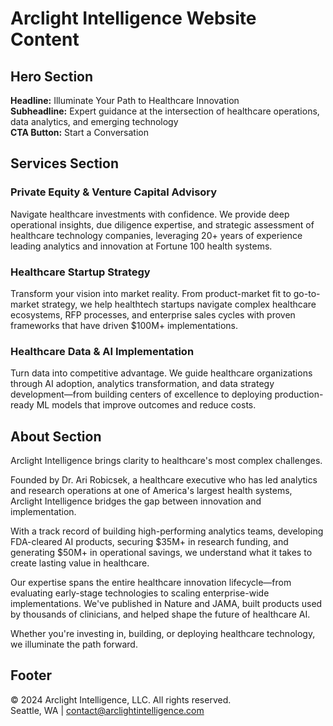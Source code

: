 # Arclight Intelligence Website Content

## Hero Section
**Headline:** Illuminate Your Path to Healthcare Innovation  
**Subheadline:** Expert guidance at the intersection of healthcare operations, data analytics, and emerging technology  
**CTA Button:** Start a Conversation

## Services Section

### Private Equity & Venture Capital Advisory
Navigate healthcare investments with confidence. We provide deep operational insights, due diligence expertise, and strategic assessment of healthcare technology companies, leveraging 20+ years of experience leading analytics and innovation at Fortune 100 health systems.

### Healthcare Startup Strategy
Transform your vision into market reality. From product-market fit to go-to-market strategy, we help healthtech startups navigate complex healthcare ecosystems, RFP processes, and enterprise sales cycles with proven frameworks that have driven $100M+ implementations.

### Healthcare Data & AI Implementation
Turn data into competitive advantage. We guide healthcare organizations through AI adoption, analytics transformation, and data strategy development—from building centers of excellence to deploying production-ready ML models that improve outcomes and reduce costs.

## About Section
Arclight Intelligence brings clarity to healthcare's most complex challenges.

Founded by Dr. Ari Robicsek, a healthcare executive who has led analytics and research operations at one of America's largest health systems, Arclight Intelligence bridges the gap between innovation and implementation.

With a track record of building high-performing analytics teams, developing FDA-cleared AI products, securing $35M+ in research funding, and generating $50M+ in operational savings, we understand what it takes to create lasting value in healthcare.

Our expertise spans the entire healthcare innovation lifecycle—from evaluating early-stage technologies to scaling enterprise-wide implementations. We've published in Nature and JAMA, built products used by thousands of clinicians, and helped shape the future of healthcare AI.

Whether you're investing in, building, or deploying healthcare technology, we illuminate the path forward.

## Footer
© 2024 Arclight Intelligence, LLC. All rights reserved.  
Seattle, WA | contact@arclightintelligence.com